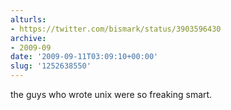 ```yaml
---
alturls:
- https://twitter.com/bismark/status/3903596430
archive:
- 2009-09
date: '2009-09-11T03:09:10+00:00'
slug: '1252638550'
---
```


the guys who wrote unix were so freaking smart.

